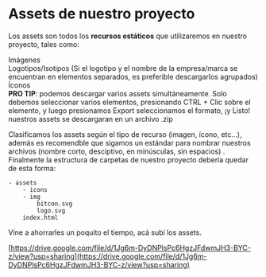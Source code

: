 # Assets de nuestro proyecto

Los assets son todos los **recursos estáticos** que utilizaremos en nuestro proyecto, tales como:

Imágenes  
Logotipos/Isotipos (Si el logotipo y el nombre de la empresa/marca se encuentran en elementos separados, es preferible descargarlos agrupados)  
Íconos  
**PRO TIP**: podemos descargar varios assets simultáneamente. Solo debemos seleccionar varios elementos, presionando CTRL + Clic sobre el elemento, y luego presionamos Export seleccionamos el formato, ¡y Listo! nuestros assets se descargaran en un archivo .zip

Clasificamos los assets según el tipo de recurso (imagen, ícono, etc…), además es recomendble que sigamos un estándar para nombrar nuestros archivos (nombre corto, desciptivo, en minúsculas, sin espacios) .  
Finalmente la estructura de carpetas de nuestro proyecto debería quedar de esta forma:

```
- assets
	- icons
	- img
		bitcon.svg
		logo.svg
	index.html
```

Vine a ahorrarles un poquito el tiempo, acá subí los assets.

[https://drive.google.com/file/d/1Jg6m-DyDNPlsPc6HgzJFdwmJH3-BYC-z/view?usp=sharing](https://drive.google.com/file/d/1Jg6m-DyDNPlsPc6HgzJFdwmJH3-BYC-z/view?usp=sharing)